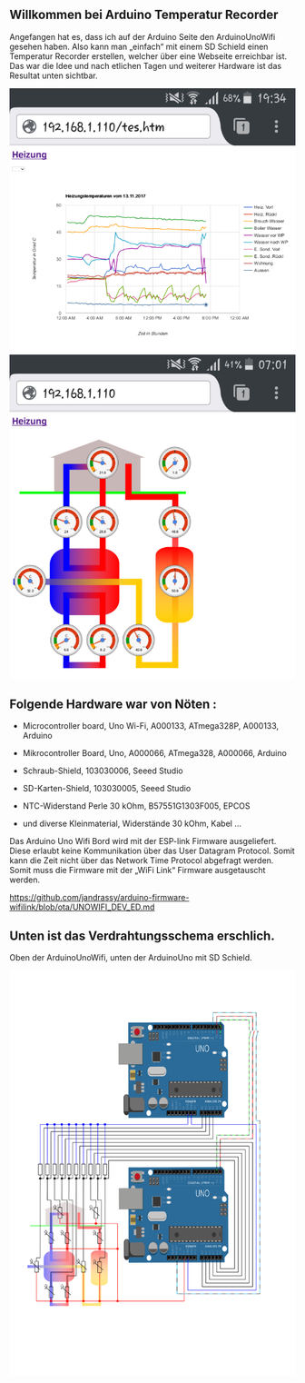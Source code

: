 ## Willkommen bei Arduino Temperatur Recorder 
Angefangen hat es, dass ich auf der Arduino Seite den ArduinoUnoWifi gesehen haben. Also kann man „einfach“ mit einem SD Schield  einen Temperatur Recorder erstellen, welcher über eine Webseite erreichbar ist. 
Das war die Idee und nach etlichen Tagen und weiterer Hardware ist das Resultat unten sichtbar.

![](html1.png "Google Line Chart")
![](html2.png "Google Visualization: Gauge")


## Folgende Hardware war von Nöten :

  - Microcontroller board, Uno Wi-Fi, A000133, ATmega328P, A000133, Arduino
  
  - Mikrocontroller Board, Uno, A000066, ATmega328, A000066, Arduino
  
  - Schraub-Shield, 103030006, Seeed Studio
  
  - SD-Karten-Shield, 103030005, Seeed Studio
  
  - NTC-Widerstand Perle 30 kOhm, B57551G1303F005, EPCOS
  
  - und diverse Kleinmaterial, Widerstände 30 kOhm, Kabel ...

Das Arduino Uno Wifi Bord wird mit der ESP-link Firmware ausgeliefert. Diese erlaubt keine Kommunikation über das User Datagram Protocol. Somit kann die Zeit nicht über das Network Time Protocol abgefragt werden. Somit muss die Firmware mit der „WiFi Link“ Firmware ausgetauscht werden. 

https://github.com/jandrassy/arduino-firmware-wifilink/blob/ota/UNOWIFI_DEV_ED.md

## Unten ist das Verdrahtungsschema erschlich. 
Oben der ArduinoUnoWifi, unten der ArduinoUno mit SD Schield.

![](Zeichnung.svg "Verdrahtung ")


